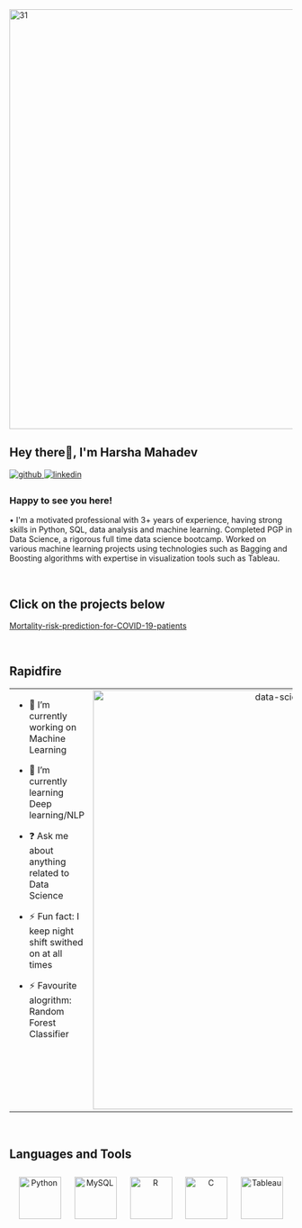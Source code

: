 <img width="746" alt="31" src="https://user-images.githubusercontent.com/122000405/220536672-386a8b86-5af1-404e-b222-2b99ab1613ab.png">

## Hey there👋, I'm Harsha Mahadev  
  

<a href="https://github.com/harshamahadev13" target="_blank">
<img src=https://img.shields.io/badge/github-%2324292e.svg?&style=for-the-badge&logo=github&logoColor=white alt=github style="margin-bottom: 5px;" />
</a>
<a href="https://linkedin.com/in/mahadev-venkata-sai-harsha" target="_blank">
<img src=https://img.shields.io/badge/linkedin-%231E77B5.svg?&style=for-the-badge&logo=linkedin&logoColor=white alt=linkedin style="margin-bottom: 5px;" />
</a>  


### Happy to see you here! 

• I'm a motivated professional with 3+ years of experience, having strong skills in Python, SQL, data analysis and machine learning. Completed PGP in Data Science, a rigorous full time data science bootcamp. Worked on various machine learning projects using technologies such as Bagging and Boosting algorithms with expertise in visualization tools such as Tableau.

<br/>  

## Click on the projects below  
<p><a href="https://github.com/harshamahadev13/Mortality-risk-prediction-for-COVID-19-patients" target="_blank">Mortality-risk-prediction-for-COVID-19-patients</a></p>

<br/>  

## Rapidfire  
<table><tr><td valign="top" width="50%">

- 🔭 I’m currently working on Machine Learning 
  

- 🌱 I’m currently learning Deep learning/NLP  
  

- ❓ Ask me about anything related to Data Science  
  

- ⚡ Fun fact: I keep night shift swithed on at all times   
  
  
- ⚡ Favourite alogrithm: Random Forest Classifier


</td><td valign="top" width="50%">

<div align="center">
<img width="745" alt="data-science-life-cycle" src="https://user-images.githubusercontent.com/122000405/220536881-2e51479e-05cb-4b2e-8ded-b035a32533a8.png">
</div>  


</td></tr></table>  

<br/> 


## Languages and Tools  
<div align="center">  
<a href="https://www.python.org/" target="_blank"><img style="margin: 10px" src="https://profilinator.rishav.dev/skills-assets/python-original.svg" alt="Python" height="75" /></a>  
<a href="https://www.mysql.com/" target="_blank"><img style="margin: 10px" src="https://profilinator.rishav.dev/skills-assets/mysql-original-wordmark.svg" alt="MySQL" height="75" /></a>  
<a href="https://www.r-project.org/" target="_blank"><img style="margin: 10px" src="https://profilinator.rishav.dev/skills-assets/r.svg" alt="R" height="75" /></a>  
<a href="https://www.cprogramming.com/" target="_blank"><img style="margin: 10px" src="https://profilinator.rishav.dev/skills-assets/c-original.svg" alt="C" height="75" /></a>  
<a href="https://www.tableau.com/" target="_blank"><img style="margin: 10px" src="https://profilinator.rishav.dev/skills-assets/tableau.svg" alt="Tableau" height="75" /></a>  
</div>  

<br/>  
<br/>  
<br/>  
<br/>

